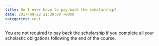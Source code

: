```yaml
---
title: Do I ever have to pay back the scholarship?
date: 2017-09-22 21:39:00 +0000
categories: cost
---
```


You are not required to pay back the scholarship if you complete all your scholastic obligations following the end of the course.
